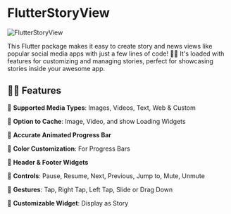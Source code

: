 # FlutterStoryView

![FlutterStoryView](https://devkrest.com/github/flutter_story_view.png)

This Flutter package makes it easy to create story and news views like popular social media apps with just a few lines of code! 📱✨ It's loaded with features for customizing and managing stories, perfect for showcasing stories inside your awesome app.

## 🤌🏻 Features

🔹 **Supported Media Types**: Images, Videos, Text, Web & Custom

🔹 **Option to Cache**: Image, Video, and show Loading Widgets

🔹 **Accurate Animated Progress Bar**

🔹 **Color Customization**: For Progress Bars

🔹 **Header & Footer Widgets**

🔹 **Controls**: Pause, Resume, Next, Previous, Jump to, Mute, Unmute

🔹 **Gestures**: Tap, Right Tap, Left Tap, Slide or Drag Down

🔹 **Customizable Widget**: Display as Story


